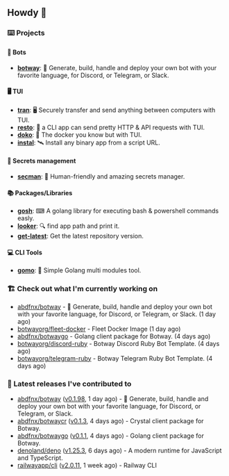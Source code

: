 ## Howdy 👋

### ⌨️ Projects

#### 🤖 Bots

- [**botway**](https://github.com/abdfnx/botway): 🤖 Generate, build, handle and deploy your own bot with your favorite language, for Discord, or Telegram, or Slack.

#### 🖥 TUI

- [**tran**](https://github.com/abdfnx/tran): 🖥 Securely transfer and send anything between computers with TUI.
- [**resto**](https://github.com/abdfnx/resto): 🔗 a CLI app can send pretty HTTP & API requests with TUI.
- [**doko**](https://github.com/abdfnx/doko): 🐳 The docker you know but with TUI.
- [**instal**](https://github.com/abdfnx/instal): 🛰️ Install any binary app from a script URL.

#### 🔐 Secrets management

- [**secman**](https://github.com/scmn-dev/secman): 👊 Human-friendly and amazing secrets manager.

#### 📚 Packages/Libraries

- [**gosh**](https://github.com/abdfnx/gosh): ⌨ A golang library for executing bash & powershell commands easly.
- [**looker**](https://github.com/abdfnx/looker): 🔍 find app path and print it.
- [**get-latest**](https://github.com/scmn-dev/get-latest): Get the latest repository version.

#### 💻 CLI Tools 

- [**gomo**](https://github.com/abdfnx/gomo): 📐 Simple Golang multi modules tool.

### 🏗️ Check out what I'm currently working on


- [abdfnx/botway](https://github.com/abdfnx/botway) - 🤖 Generate, build, handle and deploy your own bot with your favorite language, for Discord, or Telegram, or Slack. (1 day ago)
- [botwayorg/fleet-docker](https://github.com/botwayorg/fleet-docker) - Fleet Docker Image (1 day ago)
- [abdfnx/botwaygo](https://github.com/abdfnx/botwaygo) - Golang client package for Botway. (4 days ago)
- [botwayorg/discord-ruby](https://github.com/botwayorg/discord-ruby) - Botway Discord Ruby Bot Template. (4 days ago)
- [botwayorg/telegram-ruby](https://github.com/botwayorg/telegram-ruby) - Botway Telegram Ruby Bot Template. (4 days ago)

### 🔭 Latest releases I've contributed to

- [abdfnx/botway](https://github.com/abdfnx/botway) ([v0.1.98](https://github.com/abdfnx/botway/releases/tag/v0.1.98), 1 day ago) - 🤖 Generate, build, handle and deploy your own bot with your favorite language, for Discord, or Telegram, or Slack.
- [abdfnx/botwaycr](https://github.com/abdfnx/botwaycr) ([v0.1.3](https://github.com/abdfnx/botwaycr/releases/tag/v0.1.3), 4 days ago) - Crystal client package for Botway.
- [abdfnx/botwaygo](https://github.com/abdfnx/botwaygo) ([v0.1.1](https://github.com/abdfnx/botwaygo/releases/tag/v0.1.1), 4 days ago) - Golang client package for Botway.
- [denoland/deno](https://github.com/denoland/deno) ([v1.25.3](https://github.com/denoland/deno/releases/tag/v1.25.3), 6 days ago) - A modern runtime for JavaScript and TypeScript.
- [railwayapp/cli](https://github.com/railwayapp/cli) ([v2.0.11](https://github.com/railwayapp/cli/releases/tag/v2.0.11), 1 week ago) - Railway CLI
